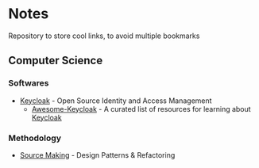 # Notes

Repository to store cool links, to avoid multiple bookmarks

## Computer Science

### Softwares

* [Keycloak] - Open Source Identity and Access Management
  * [Awesome-Keycloak] - A curated list of resources for learning about [Keycloak]

### Methodology

* [Source Making] - Design Patterns & Refactoring
  
<!-- ALPAHBETICAL ORDERED LINKS -->
[Awesome-Keycloak]: https://github.com/thomasdarimont/awesome-keycloak
[Keycloak]: https://www.keycloak.org/
[Source Making]: https://sourcemaking.com/

